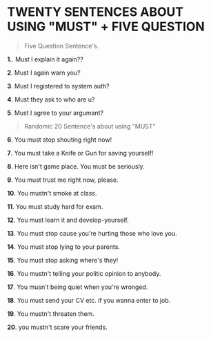 # TWENTY SENTENCES ABOUT USING "MUST" + FIVE QUESTION

> Five Question Sentence's.

**1.**. Must I explain it again??

**2**. Must I again warn you?

**3**. Must I registered to system auth?

**4**. Must they ask to who are u?

**5**. Must I agree to your argumant?

> Randomic 20 Sentence's about using "MUST"

**6**. You must stop shouting right now!

**7**. You must take a  Knife or Gun for saving yourself!

**8**. Here isn't game place. You must be seriously.

**9**. You must trust me right now, please.

**10**. You mustn't smoke at class.

**11**. You must study hard for exam.

**12**. You must learn it and develop-yourself.

**13**. You must stop cause you're hurting those who love you.

**14**. You must stop lying to your parents.

**15**. You must stop asking where's they!

**16**. You mustn't telling your politic opinion to anybody.

**17**. You musn't being quiet when you're wronged.

**18**. You must send your CV etc. if you wanna enter to job.

**19**. You mustn't threaten them.

**20**. you mustn't scare your friends.
